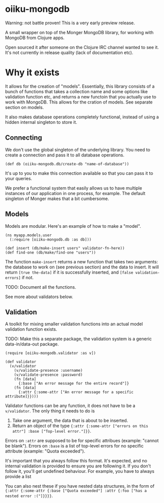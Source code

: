 # oiiku-mongodb

Warning: not battle proven! This is a very early preview release.

A small wrapper on top of the Monger MongoDB library, for working with MongoDB from Clojure apps.

Open sourced it after someone on the Clojure IRC channel wanted to see it. It's not currently in release quality (lack of documentation etc).

# Why it exists

It allows for the creation of "models". Essentially, this library consists of a bunch of functions that takes a collection name and some options like validation function etc, and returns a new functoin that you actually use to work with MongoDB. This allows for the cration of models. See separate section on models.

It also makes database operations completely functional, instead of using a hidden internal singleton to store it.

## Connecting

We don't use the global singleton of the underlying library. You need to create a connection and pass it to all database operations.

    (def db (oiiku-mongodb.db/create-db "name-of-database"))

It's up to you to make this connection available so that you can pass it to your queries.

We prefer a functional system that easily allows us to have multiple instances of our application in one process, for example. The default singleton of Monger makes that a bit cumbersome.

## Models

Models are modular. Here's an example of how to make a "model".

    (ns myapp.models.user
      (:require [oiiku-mongodb.db :as db]))
    
    (def insert (db/make-insert users" validator-fn-here))
    (def find-one (db/make/find-one "users"))

The function `make-insert` returns a new function that takes two arguments: the database to work on (see previous section) and the data to insert. It will return `[true the-data]` if it is successfully inserted, and `[false validation-errors]` if not.

TODO: Document all the functions.

See more about validators below.


## Validation

A toolkit for mixing smaller validation functions into an actual model validation function exists.

TODO: Make this a separate package, the validation system is a generic data-in/data-out package.

    (require [oiiku-mongodb.validator :as v])
    
    (def validator
      (v/validator
        (v/validate-presence :username)
        (v/validate-presence :password)
        (fn [data]
          {:base ["An error message for the entire record"]}
        (fn [data]
          {:attr {:some-attr ["An error message for a specific attribute]}})))

Validator functions can be any function, it does not have to be a `v/validator`. The only thing it needs to do is

1. Take one argument, the data that is about to be inserted.
2. Return an object of the type `{:attr {:some-attr ["errors on this attr"] :base ["Top-level error."]}}`.

Errors on `:attr` are supposed to be for specific attribues (example: "cannot be blank"). Errors on `:base` is a list of top-level errors for no specific attribute (example: "Quota exceeded").

It's important that you always follow this format. It's expected, and no internal validation is provided to ensure you are following it. If you don't follow it, you'll get undefined behaviour. For example, you have to always provide a list

You can also nest these if you have nested data structures, in the form of `{:attr {:some-attr {:base ["Quota exceeded"] :attr {:foo ["has a nested error :("]}}}}`.
